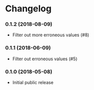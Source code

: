 # Changelog

### 0.1.2 (2018-08-09)

- Filter out more erroneous values (#8)

### 0.1.1 (2018-06-09)

- Filter out erroneous values (#5)

### 0.1.0 (2018-05-08)

- Initial public release
